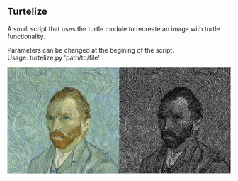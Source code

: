 ## Turtelize

A small script that uses the turtle module to recreate an image with turtle functionality. <br>

Parameters can be changed at the begining of the script.<br>
Usage: turtelize.py 'path/to/file' <br>
  
![Example Output](example.png)
